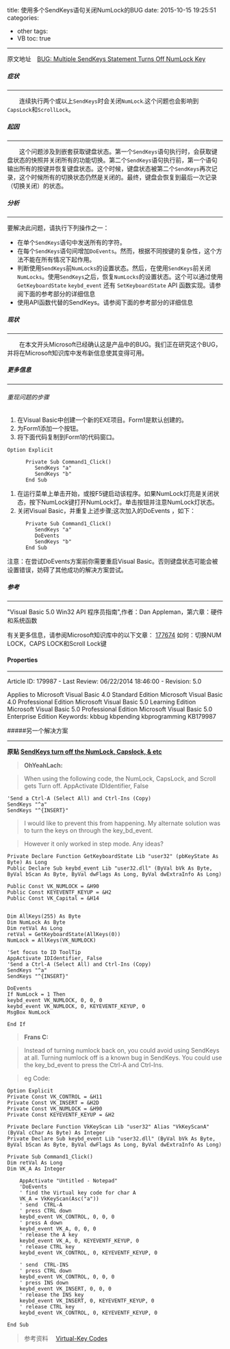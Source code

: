 title: 使用多个SendKeys语句关闭NumLock的BUG
date: 2015-10-15 19:25:51
categories:
  - other
tags:
  - VB
toc: true
---

原文地址&emsp;[BUG: Multiple SendKeys Statement Turns Off NumLock Key](https://support.microsoft.com/en-us/kb/179987)

##### 症状

---

&emsp;&emsp;连续执行两个或以上`SendKeys`时会关闭`NumLock`.这个问题也会影响到`CapsLock`和`ScrollLock`。

##### 起因

---

&emsp;&emsp;这个问题涉及到嵌套获取键盘状态。第一个`SendKeys`语句执行时，会获取键盘状态的快照并关闭所有的功能切换。第二个`SendKeys`语句执行前，第一个语句输出所有的按键并恢复键盘状态。这个时候，键盘状态被第二个`SendKeys`再次记录，这个时候所有的切换状态仍然是关闭的。最终，键盘会恢复到最后一次记录（切换关闭）的状态。

##### 分析

---
要解决此问题，请执行下列操作之一：

* 在单个`SendKeys`语句中发送所有的字符。
* 在每个`SendKeys`语句间增加`DoEvents`。然而，根据不同按键的复杂性，这个方法不能在所有情况下起作用。
* 判断使用`SendKeys`前`NumLocks`的设置状态。然后，在使用`SendKeys`前关闭`NumLocks`。使用`SendKeys`之后，恢复`NumLocks`的设置状态。这个可以通过使用`GetKeyboardState` `keybd_event` 还有 `SetKeyboardState` API 函数实现。请参阅下面的参考部分的详细信息
* 使用API函数代替的SendKeys。请参阅下面的参考部分的详细信息

<!-- more -->

##### 现状

---
&emsp;&emsp;在本文开头Microsoft已经确认这是产品中的BUG。我们正在研究这个BUG，并将在Microsoft知识库中发布新信息使其变得可用。

##### 更多信息

---
###### 重现问题的步骤
1. 在Visual Basic中创建一个新的EXE项目。Form1是默认创建的。
2. 为Form1添加一个按钮。
3. 将下面代码复制到Form1的代码窗口。
```
Option Explicit

      Private Sub Command1_Click()
         SendKeys "a"
         SendKeys "b"
      End Sub
```
1. 在运行菜单上单击开始，或按F5键启动该程序。如果NumLock灯亮是关闭状态，按下NumLock键打开NumLock灯。单击按钮并注意NumLock灯状态。
1. 关闭Visual Basic，并重复上述步骤;这次加入的DoEvents ，如下：
```
      Private Sub Command1_Click()
         SendKeys "a"
         DoEvents
         SendKeys "b"
      End Sub
```
注意：在尝试DoEvents方案前你需要重启Visual Basic。否则键盘状态可能会被设置错误，妨碍了其他成功的解决方案尝试。

##### 参考

---
"Visual Basic 5.0 Win32 API 程序员指南",作者：Dan Appleman，第六章：硬件和系统函数

有关更多信息，请参阅Microsoft知识库中的以下文章：
[177674](https://support.microsoft.com/en-us/kb/177674) 如何：切换NUM  LOCK，CAPS LOCK和Scroll Lock键

#### Properties

---
Article ID: 179987 - Last Review: 06/22/2014 18:46:00 - Revision: 5.0
 
Applies to
Microsoft Visual Basic 4.0 Standard Edition
Microsoft Visual Basic 4.0 Professional Edition
Microsoft Visual Basic 5.0 Learning Edition
Microsoft Visual Basic 5.0 Professional Edition
Microsoft Visual Basic 5.0 Enterprise Edition
Keywords:
kbbug kbpending kbprogramming KB179987

#####另一个解决方案

---
**原贴 [SendKeys turn off the NumLock, Capslock, & etc](http://www.vbforums.com/showthread.php?48761-SendKeys-turning-off-NumLock-and-CapsLock)**

>**OhYeahLach:**

>When using the following code, the NumLock, CapsLock, and Scroll gets Turn off.
AppActivate IDIdentifier, False
```
'Send a Ctrl-A (Select All) and Ctrl-Ins (Copy)
SendKeys "^a"
SendKeys "^{INSERT}"
```
>I would like to prevent this from happening. My alternate solution was to turn the keys on through the key_bd_event. 

>However it only worked in step mode. Any ideas?
```
Private Declare Function GetKeyboardState Lib "user32" (pbKeyState As Byte) As Long
Public Declare Sub keybd_event Lib "user32.dll" (ByVal bVk As Byte, ByVal bScan As Byte, ByVal dwFlags As Long, ByVal dwExtraInfo As Long)

Public Const VK_NUMLOCK = &H90
Public Const KEYEVENTF_KEYUP = &H2
Public Const VK_Capital = &H14


Dim AllKeys(255) As Byte
Dim NumLock As Byte
Dim retVal As Long
retVal = GetKeyboardState(AllKeys(0))
NumLock = AllKeys(VK_NUMLOCK)

'Set focus to ID ToolTip
AppActivate IDIdentifier, False
'Send a Ctrl-A (Select All) and Ctrl-Ins (Copy)
SendKeys "^a"
SendKeys "^{INSERT}"

DoEvents
If NumLock = 1 Then
keybd_event VK_NUMLOCK, 0, 0, 0
keybd_event VK_NUMLOCK, 0, KEYEVENTF_KEYUP, 0
MsgBox NumLock

End If
```
>**Frans C:**

>Instead of turning numlock back on, you could avoid using SendKeys at all. Turning numlock off is a known bug in SendKeys. You could use the key_bd_event to press the Ctrl-A and Ctrl-Ins.

>eg
Code:
```
Option Explicit
Private Const VK_CONTROL = &H11
Private Const VK_INSERT = &H2D
Private Const VK_NUMLOCK = &H90
Private Const KEYEVENTF_KEYUP = &H2

Private Declare Function VkKeyScan Lib "user32" Alias "VkKeyScanA" (ByVal cChar As Byte) As Integer
Private Declare Sub keybd_event Lib "user32.dll" (ByVal bVk As Byte, ByVal bScan As Byte, ByVal dwFlags As Long, ByVal dwExtraInfo As Long)

Private Sub Command1_Click()
Dim retVal As Long
Dim VK_A As Integer

    AppActivate "Untitled - Notepad"
    'DoEvents
    ' find the Virtual key code for char A
    VK_A = VkKeyScan(Asc("a"))
    ' send  CTRL-A
    ' press CTRL down
    keybd_event VK_CONTROL, 0, 0, 0
    ' press A down
    keybd_event VK_A, 0, 0, 0
    ' release the A key
    keybd_event VK_A, 0, KEYEVENTF_KEYUP, 0
    ' release CTRL key
    keybd_event VK_CONTROL, 0, KEYEVENTF_KEYUP, 0

    ' send  CTRL-INS
    ' press CTRL down
    keybd_event VK_CONTROL, 0, 0, 0
    ' press INS down
    keybd_event VK_INSERT, 0, 0, 0
    ' release the INS key
    keybd_event VK_INSERT, 0, KEYEVENTF_KEYUP, 0
    ' release CTRL key
    keybd_event VK_CONTROL, 0, KEYEVENTF_KEYUP, 0

End Sub
```

>参考资料
>&emsp;[Virtual-Key Codes](https://msdn.microsoft.com/en-us/library/dd375731%28v=vs.85%29.aspx)
